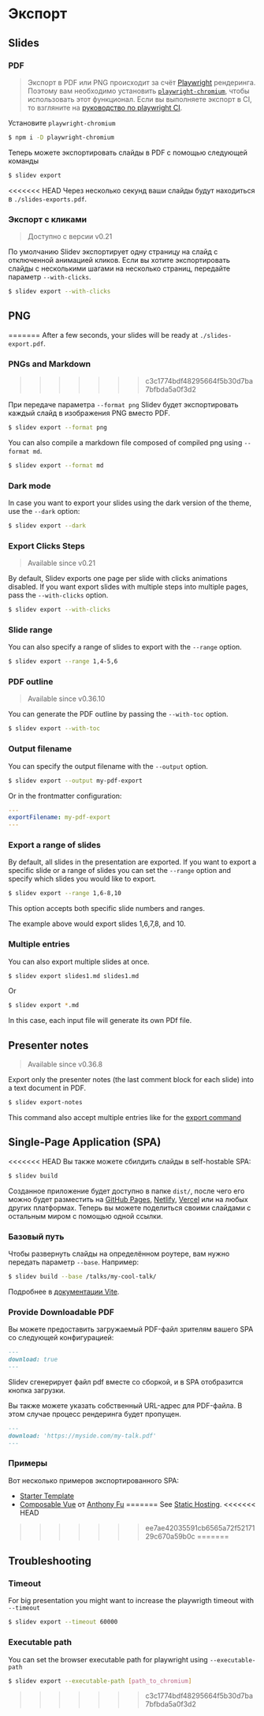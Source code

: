 # Экспорт

## Slides

### PDF

> Экспорт в PDF или PNG происходит за счёт [Playwright](https://playwright.dev) рендеринга. Поэтому вам необходимо установить [`playwright-chromium`](https://playwright.dev/docs/installation#download-single-browser-binary), чтобы использовать этот функционал.
> Если вы выполняете экспорт в CI, то взгляните на [руководство по playwright CI](https://playwright.dev/docs/ci).

Установите `playwright-chromium`

```bash
$ npm i -D playwright-chromium
```

Теперь можете экспортировать слайды в PDF с помощью следующей команды

```bash
$ slidev export
```

<<<<<<< HEAD
Через несколько секунд ваши слайды будут находиться в `./slides-exports.pdf`.

### Экспорт с кликами

> Доступно с версии v0.21

По умолчанию Slidev экспортирует одну страницу на слайд с отключенной анимацией кликов. Если вы хотите экспортировать слайды с несколькими шагами на несколько страниц, передайте параметр `--with-clicks`.

```bash
$ slidev export --with-clicks
```

## PNG
=======
After a few seconds, your slides will be ready at `./slides-export.pdf`.

### PNGs and Markdown
>>>>>>> c3c1774bdf48295664f5b30d7ba7bfbda5a0f3d2

При передаче параметра `--format png` Slidev будет экспортировать каждый слайд в изображения PNG вместо PDF.

```bash
$ slidev export --format png
```

You can also compile a markdown file composed of compiled png using `--format md`.

```bash
$ slidev export --format md
```

### Dark mode

In case you want to export your slides using the dark version of the theme, use the `--dark` option:

```bash
$ slidev export --dark
```

### Export Clicks Steps

> Available since v0.21

By default, Slidev exports one page per slide with clicks animations disabled. If you want export slides with multiple steps into multiple pages, pass the `--with-clicks` option.

```bash
$ slidev export --with-clicks
```

### Slide range

You can also specify a range of slides to export with the `--range` option.

```bash
$ slidev export --range 1,4-5,6
```

### PDF outline

> Available since v0.36.10

You can generate the PDF outline by passing the `--with-toc` option.

```bash
$ slidev export --with-toc
```

### Output filename

You can specify the output filename with the `--output` option.

```bash
$ slidev export --output my-pdf-export
```

Or in the frontmatter configuration:

```yaml
---
exportFilename: my-pdf-export
---
```

### Export a range of slides

By default, all slides in the presentation are exported. If you want to export a specific slide or a range of slides you can set the `--range` option and specify which slides you would like to export.

```bash
$ slidev export --range 1,6-8,10
```

This option accepts both specific slide numbers and ranges.

The example above would export slides 1,6,7,8, and 10.

### Multiple entries

You can also export multiple slides at once.

```bash
$ slidev export slides1.md slides1.md
```

Or

```bash
$ slidev export *.md
```

In this case, each input file will generate its own PDf file.

## Presenter notes

> Available since v0.36.8

Export only the presenter notes (the last comment block for each slide) into a text document in PDF.

```bash
$ slidev export-notes
```

This command also accept multiple entries like for the [export command](#multiple-entries)

## Single-Page Application (SPA)

<<<<<<< HEAD
Вы также можете сбилдить слайды в self-hostable SPA:

```bash
$ slidev build
```

Созданное приложение будет доступно в папке `dist/`, после чего его можно будет разместить на [GitHub Pages](https://pages.github.com/), [Netlify](https://netlify.app/), [Vercel](https://vercel.com/) или на любых других платформах. Теперь вы можете поделиться своими слайдами с остальным миром с помощью одной ссылки.

### Базовый путь

Чтобы развернуть слайды на определённом роутере, вам нужно передать параметр `--base`. Например:

```bash
$ slidev build --base /talks/my-cool-talk/
```

Подробнее в [документации Vite](https://vitejs.dev/guide/build.html#public-base-path).

### Provide Downloadable PDF

Вы можете предоставить загружаемый PDF-файл зрителям вашего SPA со следующей конфигурацией:

```md
---
download: true
---
```

Slidev сгенерирует файл pdf вместе со сборкой, и в SPA отобразится кнопка загрузки.

Вы также можете указать собственный URL-адрес для PDF-файла. В этом случае процесс рендеринга будет пропущен.

```md
---
download: 'https://myside.com/my-talk.pdf'
---
```

### Примеры

Вот несколько примеров экспортированного SPA:

- [Starter Template](https://sli.dev/demo/starter)
- [Composable Vue](https://talks.antfu.me/2021/composable-vue) от [Anthony Fu](https://github.com/antfu)
=======
See [Static Hosting](/guide/hosting).
<<<<<<< HEAD
>>>>>>> ee7ae42035591cb6565a72f5217129c670a59b0c
=======

## Troubleshooting

### Timeout

For big presentation you might want to increase the playwrigth timeout with `--timeout`

```bash
$ slidev export --timeout 60000
```

### Executable path

You can set the browser executable path for playwright using `--executable-path`

```bash
$ slidev export --executable-path [path_to_chromium]
```
>>>>>>> c3c1774bdf48295664f5b30d7ba7bfbda5a0f3d2

